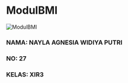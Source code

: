 # ModulBMI
![ModulBMI](https://user-images.githubusercontent.com/110014840/203782976-ff9796da-fd9c-469f-9ff3-e6631a7b797d.jpg)
<h3>NAMA: NAYLA AGNESIA WIDIYA PUTRI<h3>
<h3>NO: 27<h3>
<h3>KELAS: XIR3<h3>

